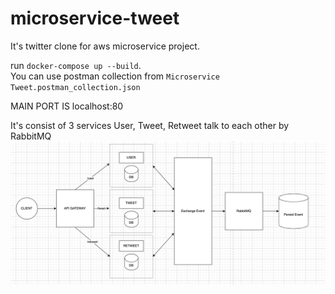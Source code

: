 # microservice-tweet
It's twitter clone for aws microservice project.


run `docker-compose up --build`.  
You can use postman collection from `Microservice Tweet.postman_collection.json`

MAIN PORT IS localhost:80

It's consist of 3 services User, Tweet, Retweet talk to each other by RabbitMQ
![alt text](https://github.com/patkamon/microservice-tweet/blob/main/diagram.png)
